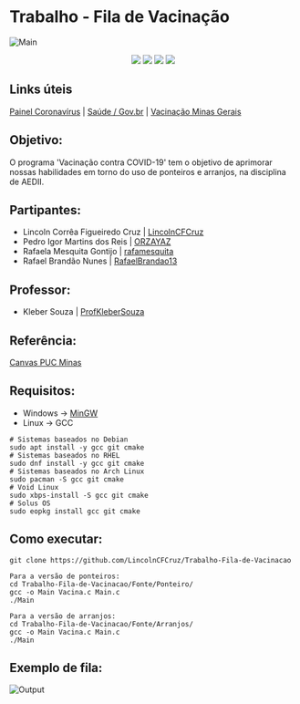 # Trabalho - Fila de Vacinação

![Main](https://raw.githubusercontent.com/LincolnCFCruz/Trabalho-Fila-de-Vacinacao/main/Imagens/Final.png)

<p align="center">
<img src="https://img.shields.io/github/repo-size/LincolnCFCruz/Trabalho-Fila-de-Vacinacao?label=Tamanho&style=flat-square">
<img src="https://img.shields.io/github/languages/count/LincolnCFCruz/Trabalho-Fila-de-Vacinacao?label=Linguagens&style=flat-square">
<img src="https://img.shields.io/github/issues/LincolnCFCruz/Trabalho-Fila-de-Vacinacao?label=Problemas&style=flat-square">
<img src="https://img.shields.io/github/last-commit/LincolnCFCruz/Trabalho-Fila-de-Vacinacao?label=%C3%9Altimo%20commit&style=flat-square">
</p>


## Links úteis
[Painel Coronavírus](https://covid.saude.gov.br/) | [Saúde / Gov.br](https://coronavirus.saude.gov.br/) | [Vacinação Minas Gerais](https://vacinaminas.mg.gov.br/)

## Objetivo:
 O programa 'Vacinação contra COVID-19' tem o objetivo de aprimorar nossas habilidades em torno do uso de ponteiros e arranjos, na disciplina de AEDII.
## Partipantes:
 - Lincoln Corrêa Figueiredo Cruz | [LincolnCFCruz](https://github.com/LincolnCFCruz)
 - Pedro Igor Martins dos Reis | [ORZAYAZ](https://github.com/ORZAYAZ)
 - Rafaela Mesquita Gontijo | [rafamesquita](https://github.com/rafamesquita)
 - Rafael Brandão Nunes | [RafaelBrandao13](https://github.com/RafaelBrandao13)

## Professor:
 - Kleber Souza | [ProfKleberSouza](https://github.com/ProfKleberSouza)
## Referência:
[Canvas PUC Minas](https://pucminas.instructure.com/courses/53903/assignments/265771)

## Requisitos:
 - Windows → [MinGW](https://sourceforge.net/projects/mingw/)
 - Linux → GCC
 ```
 # Sistemas baseados no Debian
 sudo apt install -y gcc git cmake
 # Sistemas baseados no RHEL
 sudo dnf install -y gcc git cmake
 # Sistemas baseados no Arch Linux
 sudo pacman -S gcc git cmake
 # Void Linux
 sudo xbps-install -S gcc git cmake
 # Solus OS
 sudo eopkg install gcc git cmake
```
## Como executar:
```
git clone https://github.com/LincolnCFCruz/Trabalho-Fila-de-Vacinacao

Para a versão de ponteiros:
cd Trabalho-Fila-de-Vacinacao/Fonte/Ponteiro/
gcc -o Main Vacina.c Main.c
./Main

Para a versão de arranjos:
cd Trabalho-Fila-de-Vacinacao/Fonte/Arranjos/
gcc -o Main Vacina.c Main.c
./Main
```
## Exemplo de fila:
![Output](https://raw.githubusercontent.com/LincolnCFCruz/Trabalho-Fila-de-Vacinacao/main/Imagens/Output.png)

